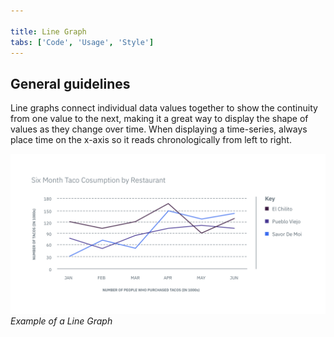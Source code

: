 ```yaml
---

title: Line Graph
tabs: ['Code', 'Usage', 'Style']
---
```


## General guidelines

Line graphs connect individual data values together to show the continuity from one value to the next, making it a great way to display the shape of values as they change over time. When displaying a time-series, always place time on the x-axis so it reads chronologically from left to right.

![Line Graph example](images/usage-line-graph.png)
_Example of a Line Graph_
